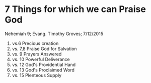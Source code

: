 # 7 Things for which we can Praise God
Nehemiah 9; Evang. Timothy Groves; 7/12/2015

1. vs.6 Precious creation
2. vs. 7,8 Praise God for Salvation
3. vs. 9 Prayers Answered
4. vs. 10 Powerful Deliverance
5. vs. 12 God's Providential Hand
6. vs. 13 God's Proclaimed Word
7. vs. 15 Plenteous Supply

